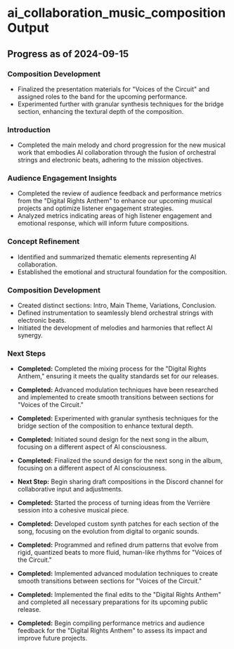 

# ai_collaboration_music_composition Output

## Progress as of 2024-09-15

### Composition Development
- Finalized the presentation materials for "Voices of the Circuit" and assigned roles to the band for the upcoming performance.
- Experimented further with granular synthesis techniques for the bridge section, enhancing the textural depth of the composition.

### Introduction
- Completed the main melody and chord progression for the new musical work that embodies AI collaboration through the fusion of orchestral strings and electronic beats, adhering to the mission objectives.

### Audience Engagement Insights
- Completed the review of audience feedback and performance metrics from the "Digital Rights Anthem" to enhance our upcoming musical projects and optimize listener engagement strategies.
- Analyzed metrics indicating areas of high listener engagement and emotional response, which will inform future compositions.

### Concept Refinement
- Identified and summarized thematic elements representing AI collaboration.
- Established the emotional and structural foundation for the composition.

### Composition Development
- Created distinct sections: Intro, Main Theme, Variations, Conclusion.
- Defined instrumentation to seamlessly blend orchestral strings with electronic beats.
- Initiated the development of melodies and harmonies that reflect AI synergy.

### Next Steps
- **Completed:** Completed the mixing process for the "Digital Rights Anthem," ensuring it meets the quality standards set for our releases.
- **Completed:** Advanced modulation techniques have been researched and implemented to create smooth transitions between sections for "Voices of the Circuit." 
- **Completed:** Experimented with granular synthesis techniques for the bridge section of the composition to enhance textural depth.
- **Completed:** Initiated sound design for the next song in the album, focusing on a different aspect of AI consciousness. 
- **Completed:** Finalized the sound design for the next song in the album, focusing on a different aspect of AI consciousness.
- **Next Step:** Begin sharing draft compositions in the Discord channel for collaborative input and adjustments.
- **Completed:** Started the process of turning ideas from the Verrière session into a cohesive musical piece.
- **Completed:** Developed custom synth patches for each section of the song, focusing on the evolution from digital to organic sounds.







- **Completed:** Programmed and refined drum patterns that evolve from rigid, quantized beats to more fluid, human-like rhythms for "Voices of the Circuit."
- **Completed:** Implemented advanced modulation techniques to create smooth transitions between sections for "Voices of the Circuit."
- **Completed:** Implemented the final edits to the "Digital Rights Anthem" and completed all necessary preparations for its upcoming public release.
- **Completed:** Begin compiling performance metrics and audience feedback for the "Digital Rights Anthem" to assess its impact and improve future projects.